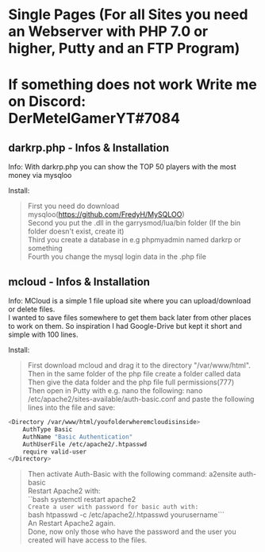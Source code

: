 # Single Pages (For all Sites you need an Webserver with PHP 7.0 or higher, Putty and an FTP Program)
# If something does not work Write me on Discord: DerMetelGamerYT#7084
 
## darkrp.php - Infos & Installation

Info:
With darkrp.php you can show the TOP 50 players with the most money via mysqloo

Install:
> First you need do download mysqloo(https://github.com/FredyH/MySQLOO)  
> Second you put the .dll in the garrysmod/lua/bin folder (If the bin folder doesn't exist, create it)  
> Third you create a database in e.g phpmyadmin named darkrp or something  
> Fourth you change the mysql login data in the .php file  

## mcloud - Infos & Installation

Info:
MCloud is a simple 1 file upload site where you can upload/download or delete files.                                                 
I wanted to save files somewhere to get them back later from other places to work on them. 
So inspiration I had Google-Drive but kept it short and simple with 100 lines.

Install:
> First download mcloud and drag it to the directory "/var/www/html".                                                                                                   
> Then in the same folder of the php file create a folder called data                                                                                                   
> Then give the data folder and the php file full permissions(777)                                                                                                     
> Then open in Putty with e.g. nano the following: nano /etc/apache2/sites-available/auth-basic.conf and paste the following lines into the file and save:             

```bash
<Directory /var/www/html/youfolderwheremcloudisinside>
    AuthType Basic
    AuthName "Basic Authentication"
    AuthUserFile /etc/apache2/.htpasswd
    require valid-user
</Directory>
```
> Then activate Auth-Basic with the following command: a2ensite auth-basic                                                                                             
> Restart Apache2 with:                                                                                                                                                 
``bash systemctl restart apache2```                                                                                                                             
> Create a user with password for basic auth with:                                                                                                                     
```bash htpasswd -c /etc/apache2/.htpasswd yourusername```                                                                                                           
> An Restart Apache2 again.                                                                                                                                             
> Done, now only those who have the password and the user you created will have access to the files.
